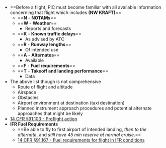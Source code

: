 * ==Before a flight, PIC must become familiar with all available information concerning that flight which includes **(NW KRAFT)**==
  * ==**N** - **NOTAMs**==
  * ==**W** - **Weather**==
    * Reports and forecasts
  * ==**K** - **Known traffic delays**==
    * As advised by ATC
  * ==**R** - **Runway lengths**==
    * Of intended use
  * ==**A** - **Alternates**==
    * Available
  * ==**F** - **Fuel requirements**==
  * ==**T** - **Takeoff and landing performance**==
    * Data
* The above list though is not comprehensive
  * Route of flight and altitude
  * Airspace
  * Obstacles
  * Airport environment at destination (taxi destination)
  * Planned instrument approach procedures and potential alternate approaches that might be likely
* [14 CFR &sect;91.103 - Preflight action](https://www.ecfr.gov/current/title-14/chapter-I/subchapter-F/part-91/subpart-B/subject-group-ECFRe4c59b5f5506932/section-91.103)
* **IFR Fuel Requirements**
  * ==Be able to fly to first airport of intended landing, *then to the alternate*, and *still have 45 min reserve at normal cruise*.==
  * [14 CFR &sect;91.167 - Fuel requirements for flight in IFR conditions](https://www.ecfr.gov/current/title-14/chapter-I/subchapter-F/part-91/subpart-B/subject-group-ECFRef6e8c57f580cfd/section-91.167)
